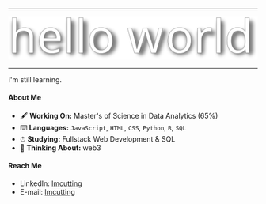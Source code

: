 -----------------------------------

![](/helloworld.svg)

-----------------------------------

I'm still learning.

#### About Me
* 🖋 **Working On:** Master's of Science in Data Analytics (65%)
* ⌨️ **Languages:** `JavaScript`, `HTML`, `CSS`, `Python`, `R`, `SQL`
* ⏱ **Studying:** Fullstack Web Development & SQL
* 💭 **Thinking About:** web3

#### Reach Me
* LinkedIn: [lmcutting](https://www.linkedin.com/in/lmcutting)
* E-mail: [lmcutting](mailto:lmcutting@gmail.com?subject=[GitHub]%20Let's%20Chat)

